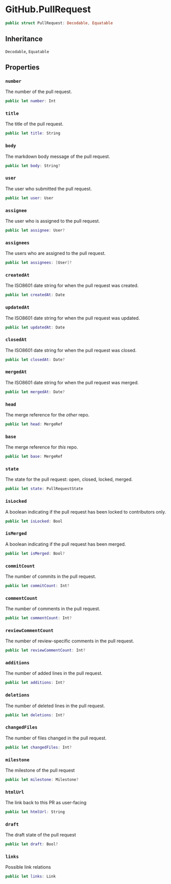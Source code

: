 # GitHub.PullRequest

``` swift
public struct PullRequest: Decodable, Equatable 
```

## Inheritance

`Decodable`, `Equatable`

## Properties

### `number`

The number of the pull request.

``` swift
public let number: Int
```

### `title`

The title of the pull request.

``` swift
public let title: String
```

### `body`

The markdown body message of the pull request.

``` swift
public let body: String?
```

### `user`

The user who submitted the pull request.

``` swift
public let user: User
```

### `assignee`

The user who is assigned to the pull request.

``` swift
public let assignee: User?
```

### `assignees`

The users who are assigned to the pull request.

``` swift
public let assignees: [User]?
```

### `createdAt`

The ISO8601 date string for when the pull request was created.

``` swift
public let createdAt: Date
```

### `updatedAt`

The ISO8601 date string for when the pull request was updated.

``` swift
public let updatedAt: Date
```

### `closedAt`

The ISO8601 date string for when the pull request was closed.

``` swift
public let closedAt: Date?
```

### `mergedAt`

The ISO8601 date string for when the pull request was merged.

``` swift
public let mergedAt: Date?
```

### `head`

The merge reference for the *other* repo.

``` swift
public let head: MergeRef
```

### `base`

The merge reference for *this* repo.

``` swift
public let base: MergeRef
```

### `state`

The state for the pull request:​ open, closed, locked, merged.

``` swift
public let state: PullRequestState
```

### `isLocked`

A boolean indicating if the pull request has been locked to contributors only.

``` swift
public let isLocked: Bool
```

### `isMerged`

A boolean indicating if the pull request has been merged.

``` swift
public let isMerged: Bool?
```

### `commitCount`

The number of commits in the pull request.

``` swift
public let commitCount: Int?
```

### `commentCount`

The number of comments in the pull request.

``` swift
public let commentCount: Int?
```

### `reviewCommentCount`

The number of review-specific comments in the pull request.

``` swift
public let reviewCommentCount: Int?
```

### `additions`

The number of added lines in the pull request.

``` swift
public let additions: Int?
```

### `deletions`

The number of deleted lines in the pull request.

``` swift
public let deletions: Int?
```

### `changedFiles`

The number of files changed in the pull request.

``` swift
public let changedFiles: Int?
```

### `milestone`

The milestone of the pull request

``` swift
public let milestone: Milestone?
```

### `htmlUrl`

The link back to this PR as user-facing

``` swift
public let htmlUrl: String
```

### `draft`

The draft state of the pull request

``` swift
public let draft: Bool?
```

### `links`

Possible link relations

``` swift
public let links: Link
```
